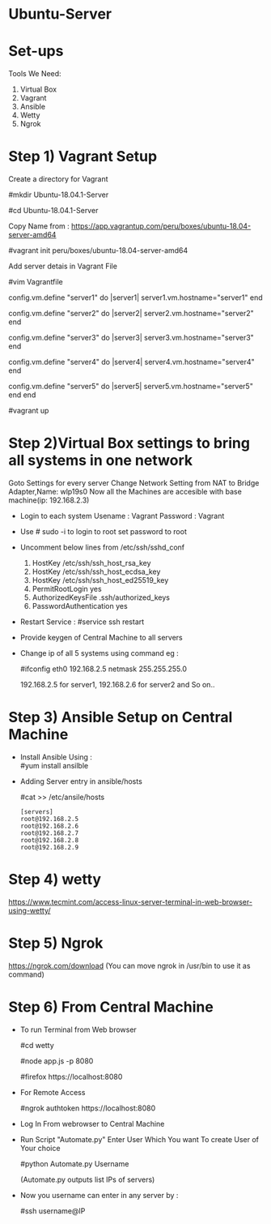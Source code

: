 # Ubuntu-Server

# Set-ups

Tools We Need: 

1) Virtual Box
2) Vagrant   
3) Ansible
4) Wetty
5) Ngrok

# Step 1) Vagrant Setup

Create a directory for Vagrant

 #mkdir Ubuntu-18.04.1-Server
 
 #cd Ubuntu-18.04.1-Server

Copy Name from : 
https://app.vagrantup.com/peru/boxes/ubuntu-18.04-server-amd64

 #vagrant init peru/boxes/ubuntu-18.04-server-amd64

Add server detais in Vagrant File

 #vim Vagrantfile

config.vm.define "server1" do |server1|
          server1.vm.hostname="server1"
end

config.vm.define "server2" do |server2|
          server2.vm.hostname="server2"
  end

config.vm.define "server3" do |server3|
          server3.vm.hostname="server3"
  end

config.vm.define "server4" do |server4|
          server4.vm.hostname="server4"
  end

config.vm.define "server5" do |server5|
          server5.vm.hostname="server5"
  end
end  

 #vagrant up

# Step 2)Virtual Box settings to bring all systems in one network

Goto Settings for every server
Change Network Setting from NAT to Bridge Adapter,Name: wlp19s0
Now all the Machines are accesible with base machine(ip: 192.168.2.3)
- Login to each system Usename : Vagrant Password : Vagrant
- Use # sudo -i to login to root set password to root
- Uncomment below lines from /etc/ssh/sshd_conf

    1. HostKey /etc/ssh/ssh_host_rsa_key
    2. HostKey /etc/ssh/ssh_host_ecdsa_key
    3. HostKey /etc/ssh/ssh_host_ed25519_key
    4. PermitRootLogin yes
    5. AuthorizedKeysFile      .ssh/authorized_keys
    6. PasswordAuthentication yes

- Restart Service : #service ssh restart
- Provide keygen of Central Machine to all servers  
- Change ip of all 5 systems using command eg : 
    
    #ifconfig eth0 192.168.2.5 netmask 255.255.255.0 
    
    192.168.2.5 for server1, 192.168.2.6 for server2 and So on..

# Step 3) Ansible Setup on Central Machine 
- Install Ansible Using :   
     #yum install ansilble
- Adding Server entry in ansible/hosts
 
     #cat >> /etc/ansile/hosts
 
      [servers]
      root@192.168.2.5
      root@192.168.2.6
      root@192.168.2.7
      root@192.168.2.8
      root@192.168.2.9

# Step 4) wetty

https://www.tecmint.com/access-linux-server-terminal-in-web-browser-using-wetty/

# Step 5) Ngrok 

https://ngrok.com/download
(You can move ngrok in /usr/bin to use it as command)

# Step 6) From Central Machine

- To run Terminal from Web browser 

     #cd wetty
     
     #node app.js -p 8080
     
     #firefox https://localhost:8080     
     
- For Remote Access
    
     #ngrok authtoken https://localhost:8080
     
- Log In From webrowser to Central Machine
- Run Script "Automate.py" Enter User Which You want To create User of Your choice
     
     #python Automate.py Username
     
     (Automate.py outputs list IPs of servers)
     
- Now you username can enter in any server by  : 
   
    #ssh username@IP     
  
  
